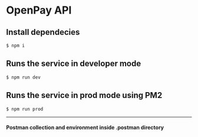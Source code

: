 # OpenPay API

## Install dependecies
```
$ npm i
```
## Runs the service in developer mode
```
$ npm run dev
```
## Runs the service in prod mode using PM2
```
$ npm run prod
```
---
#### Postman collection and environment inside .postman directory
